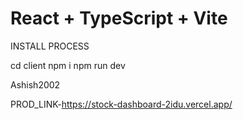 # React + TypeScript + Vite

INSTALL PROCESS

cd client
npm i 
npm run dev


Ashish2002

PROD_LINK-https://stock-dashboard-2idu.vercel.app/
